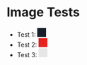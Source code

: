 # Image Tests


- Test 1: ![](pin_black.png)
- Test 2: ![](pin_red.png)
- Test 3: ![](pin_white.png)

